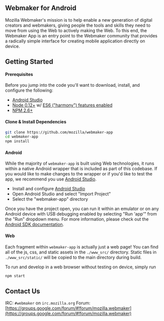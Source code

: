## Webmaker for Android

Mozilla Webmaker's mission is to help enable a new generation of digital creators and webmakers, giving people the tools and skills they need to move from using the Web to actively making the Web. To this end, the Webmaker App is an entry point to the Webmaker community that provides a radically simple interface for creating mobile application directly on device.

## Getting Started

#### Prerequisites
Before you jump into the code you'll want to download, install, and configure the following:

- [Android Studio](http://developer.android.com/sdk)
- [Node 0.12+](https://nodejs.org/) w/ [ES6 ("harmony") features enabled]()
- [NPM 2.6+](https://www.npmjs.com/)

#### Clone & Install Dependencies
```bash
git clone https://github.com/mozilla/webmaker-app
cd webmaker-app
npm install
```

#### Android
While the majority of `webmaker-app` is built using Web technologies, it runs within a native Android wrapper that is included as part of this codebase. If you would like to make changes to the wrapper or if you'd like to test the app, we recommend you use [Android Studio](http://developer.android.com/sdk/index.html).

- Install and configure [Android Studio](http://developer.android.com/sdk)
- Open Android Studio and select "Import Project"
- Select the "webmaker-app" directory

Once you have the project open, you can run it within an emulator or on any Android device with USB debugging enabled by selecting "Run 'app'" from the "Run" dropdown menu. For more information, please check out the [Android SDK documentation](http://developer.android.com/training/index.html).

#### Web
Each fragment within `webmaker-app` is actually just a web page! You can find all of the js, css, and static assets in the `./www_src/` directory. Static files in `./www_src/static/` will be copied to the main directory during build.

To run and develop in a web browser without testing on device, simply run

```bash
npm start
```

## Contact Us
IRC: `#webmaker` on `irc.mozilla.org`
Forum: [https://groups.google.com/forum/#!forum/mozilla.webmaker](https://groups.google.com/forum/#!forum/mozilla.webmaker)

